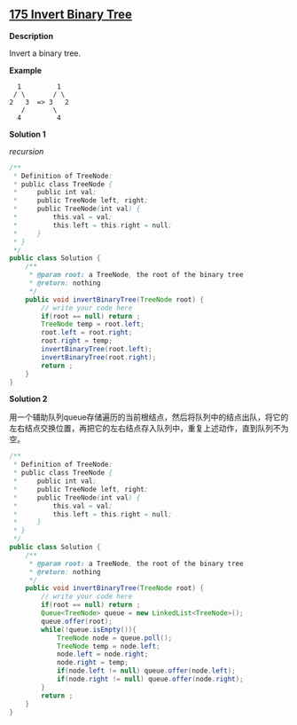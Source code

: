 ## [175 Invert Binary Tree](http://www.lintcode.com/en/problem/invert-binary-tree/)

**Description**

Invert a binary tree.

**Example**

```
  1         1
 / \       / \
2   3  => 3   2
   /       \
  4         4
```

**Solution 1**

*recursion*

```java
/**
 * Definition of TreeNode:
 * public class TreeNode {
 *     public int val;
 *     public TreeNode left, right;
 *     public TreeNode(int val) {
 *         this.val = val;
 *         this.left = this.right = null;
 *     }
 * }
 */
public class Solution {
    /**
     * @param root: a TreeNode, the root of the binary tree
     * @return: nothing
     */
    public void invertBinaryTree(TreeNode root) {
        // write your code here
        if(root == null) return ;
        TreeNode temp = root.left;
        root.left = root.right;
        root.right = temp;
        invertBinaryTree(root.left);
        invertBinaryTree(root.right);
        return ;
    }
}
```

**Solution 2**

用一个辅助队列queue存储遍历的当前根结点，然后将队列中的结点出队，将它的左右结点交换位置，再把它的左右结点存入队列中，重复上述动作，直到队列不为空。

```java
/**
 * Definition of TreeNode:
 * public class TreeNode {
 *     public int val;
 *     public TreeNode left, right;
 *     public TreeNode(int val) {
 *         this.val = val;
 *         this.left = this.right = null;
 *     }
 * }
 */
public class Solution {
    /**
     * @param root: a TreeNode, the root of the binary tree
     * @return: nothing
     */
    public void invertBinaryTree(TreeNode root) {
        // write your code here
        if(root == null) return ;
        Queue<TreeNode> queue = new LinkedList<TreeNode>();
        queue.offer(root);
        while(!queue.isEmpty()){
            TreeNode node = queue.poll();
            TreeNode temp = node.left;
            node.left = node.right;
            node.right = temp;
            if(node.left != null) queue.offer(node.left);
            if(node.right != null) queue.offer(node.right);
        }
        return ;
    }
}
```


